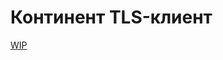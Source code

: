 # Континент TLS-клиент

[WIP](../_wip_banner.part.md ':include')

<!-- // code: language=markdown insertSpaces=true tabSize=4 -->
